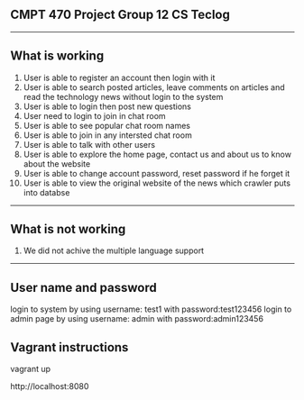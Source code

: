 CMPT 470 Project Group 12 CS Teclog
------------------------

-------------------------
What is working 
-------------------------
1. User is able to register an account then login with it
2. User is able to search posted articles, leave comments on articles and read the technology news without login to the system
3. User is able to login then post new questions 
4. User need to login to join in chat room
5. User is able to see popular chat room names 
6. User is able to join in any intersted chat room 
7. User is able to talk with other users
8. User is able to explore the home page, contact us and about us to know about the website 
9. User is able to change account password, reset password if he forget it 
10. User is able to view the original website of the news which crawler puts into databse 

-------------------------
What is not working 
-------------------------
1. We did not achive the multiple language support 



-------------------------
User name and password
-------------------------
login to system by using username: test1 with password:test123456
login to admin page by using username: admin with password:admin123456


Vagrant instructions
-------------------------

vagrant up

http://localhost:8080